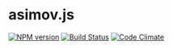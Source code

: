 asimov.js
================

[![NPM version](https://badge.fury.io/js/asimov.js.png)](http://badge.fury.io/js/asimov.js) [![Build Status](https://travis-ci.org/adamrenklint/asimov.js.png?branch=master)](https://travis-ci.org/adamrenklint/asimov.js) [![Code Climate](https://codeclimate.com/github/adamrenklint/asimov.js.png)](https://codeclimate.com/github/adamrenklint/asimov.js)
